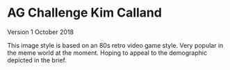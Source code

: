# AG Challenge Kim Calland
Version 1
October 2018

This image style is based on an 80s retro video game style. Very popular in the meme world at the moment. Hoping to appeal to the demographic depicted in the brief.
